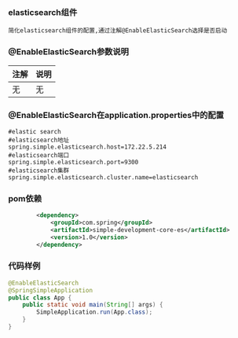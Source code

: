 ### elasticsearch组件
    简化elasticsearch组件的配置,通过注解@EnableElasticSearch选择是否启动
### @EnableElasticSearch参数说明
|注解 | 说明 |
| --- | --- |
| 无 | 无 |
### @EnableElasticSearch在application.properties中的配置
```properties
#elastic search
#elasticsearch地址
spring.simple.elasticsearch.host=172.22.5.214
#elasticsearch端口
spring.simple.elasticsearch.port=9300
#elasticsearch集群
spring.simple.elasticsearch.cluster.name=elasticsearch
```
### pom依赖
```xml
        <dependency>
            <groupId>com.spring</groupId>
            <artifactId>simple-development-core-es</artifactId>
            <version>1.0</version>
        </dependency>
```
### 代码样例
```java
@EnableElasticSearch
@SpringSimpleApplication
public class App {
    public static void main(String[] args) {
        SimpleApplication.run(App.class);
    }
}
```
